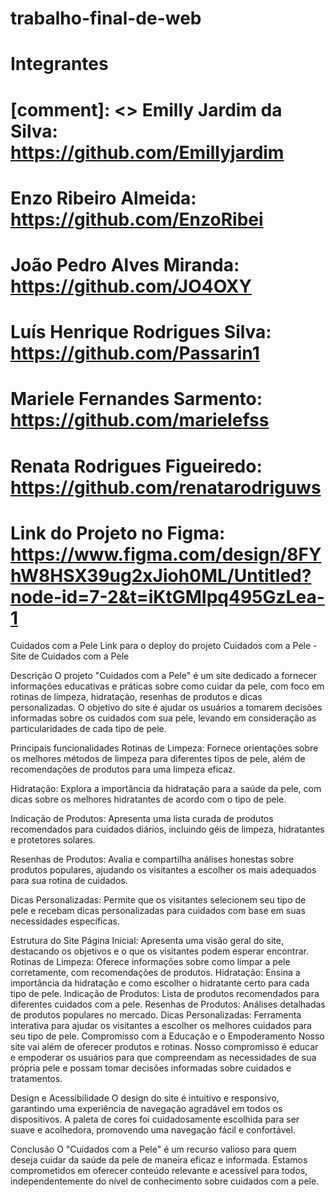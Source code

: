 # trabalho-final-de-web

# Integrantes
# [comment]: <> Emilly Jardim da Silva: https://github.com/Emillyjardim
# Enzo Ribeiro Almeida: https://github.com/EnzoRibei 
# João Pedro Alves Miranda: https://github.com/JO4OXY 
# Luís Henrique Rodrigues Silva: https://github.com/Passarin1 
# Mariele Fernandes Sarmento: https://github.com/marielefss 
# Renata Rodrigues Figueiredo: https://github.com/renatarodriguws

# Link do Projeto no Figma: https://www.figma.com/design/8FYhW8HSX39ug2xJioh0ML/Untitled?node-id=7-2&t=iKtGMIpq495GzLea-1

Cuidados com a Pele
Link para o deploy do projeto
Cuidados com a Pele - Site de Cuidados com a Pele 

Descrição
O projeto "Cuidados com a Pele" é um site dedicado a fornecer informações educativas e práticas sobre como cuidar da pele, com foco em rotinas de limpeza, hidratação, resenhas de produtos e dicas personalizadas. O objetivo do site é ajudar os usuários a tomarem decisões informadas sobre os cuidados com sua pele, levando em consideração as particularidades de cada tipo de pele.

Principais funcionalidades
Rotinas de Limpeza: Fornece orientações sobre os melhores métodos de limpeza para diferentes tipos de pele, além de recomendações de produtos para uma limpeza eficaz.

Hidratação: Explora a importância da hidratação para a saúde da pele, com dicas sobre os melhores hidratantes de acordo com o tipo de pele.

Indicação de Produtos: Apresenta uma lista curada de produtos recomendados para cuidados diários, incluindo géis de limpeza, hidratantes e protetores solares.

Resenhas de Produtos: Avalia e compartilha análises honestas sobre produtos populares, ajudando os visitantes a escolher os mais adequados para sua rotina de cuidados.

Dicas Personalizadas: Permite que os visitantes selecionem seu tipo de pele e recebam dicas personalizadas para cuidados com base em suas necessidades específicas.

Estrutura do Site
Página Inicial: Apresenta uma visão geral do site, destacando os objetivos e o que os visitantes podem esperar encontrar.
Rotinas de Limpeza: Oferece informações sobre como limpar a pele corretamente, com recomendações de produtos.
Hidratação: Ensina a importância da hidratação e como escolher o hidratante certo para cada tipo de pele.
Indicação de Produtos: Lista de produtos recomendados para diferentes cuidados com a pele.
Resenhas de Produtos: Análises detalhadas de produtos populares no mercado.
Dicas Personalizadas: Ferramenta interativa para ajudar os visitantes a escolher os melhores cuidados para seu tipo de pele.
Compromisso com a Educação e o Empoderamento
Nosso site vai além de oferecer produtos e rotinas. Nosso compromisso é educar e empoderar os usuários para que compreendam as necessidades de sua própria pele e possam tomar decisões informadas sobre cuidados e tratamentos.

Design e Acessibilidade
O design do site é intuitivo e responsivo, garantindo uma experiência de navegação agradável em todos os dispositivos. A paleta de cores foi cuidadosamente escolhida para ser suave e acolhedora, promovendo uma navegação fácil e confortável.

Conclusão
O "Cuidados com a Pele" é um recurso valioso para quem deseja cuidar da saúde da pele de maneira eficaz e informada. Estamos comprometidos em oferecer conteúdo relevante e acessível para todos, independentemente do nível de conhecimento sobre cuidados com a pele.